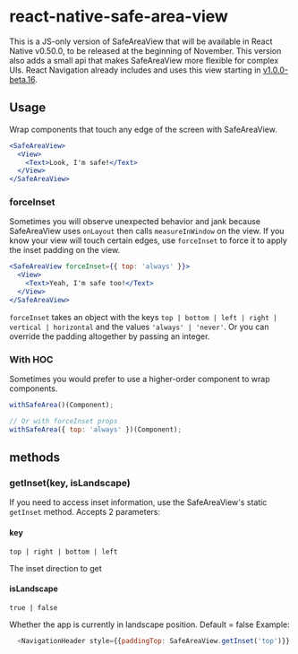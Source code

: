 # react-native-safe-area-view

This is a JS-only version of SafeAreaView that will be available in React Native v0.50.0, to be released at the beginning of November. This version also adds a small api that makes SafeAreaView more flexible for complex UIs. React Navigation already includes and uses this view starting in [v1.0.0-beta.16](https://github.com/react-community/react-navigation/releases/tag/v1.0.0-beta.16).

## Usage

Wrap components that touch any edge of the screen with SafeAreaView.

```jsx
<SafeAreaView>
  <View>
    <Text>Look, I'm safe!</Text>
  </View>
</SafeAreaView>
```

### forceInset

Sometimes you will observe unexpected behavior and jank because SafeAreaView uses `onLayout` then calls `measureInWindow` on the view. If you know your view will touch certain edges, use `forceInset` to force it to apply the inset padding on the view.

```jsx
<SafeAreaView forceInset={{ top: 'always' }}>
  <View>
    <Text>Yeah, I'm safe too!</Text>
  </View>
</SafeAreaView>
```

`forceInset` takes an object with the keys `top | bottom | left | right | vertical | horizontal` and the values `'always' | 'never'`. Or you can override the padding altogether by passing an integer.

### With HOC

Sometimes you would prefer to use a higher-order component to wrap components.

```js
withSafeArea()(Component);

// Or with forceInset props
withSafeArea({ top: 'always' })(Component);
```

## methods

### getInset(key, isLandscape)

If you need to access inset information, use the SafeAreaView's static `getInset` method.
Accepts 2 parameters:
#### key
`top | right | bottom | left` 

The inset direction to get
#### isLandscape
`true | false`

Whether the app is currently in landscape position. Default = false
Example:
```javascript
  <NavigationHeader style={{paddingTop: SafeAreaView.getInset('top')}} />
```
